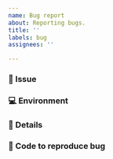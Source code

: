 ```yaml
---
name: Bug report
about: Reporting bugs.
title: ''
labels: bug
assignees: ''

---
```


### 📝 Issue
<!-- Briefly describe the issue you're experiencing. Tell us what you were trying to do and what happened instead. -->

### 💻 Environment

<!-- Tell us what version of Eidoo Hybrid Exchange SDK you're using, and how you're using it. -->

### 📖 Details

<!-- Describe the problem you have been experiencing in more detail. Include as much information as you think is relevant. Keep in mind that transactions can fail for many reasons; context is key here. -->

### 🔢 Code to reproduce bug

<!-- We will be able to better help if you provide a minimal example that triggers the bug. -->
